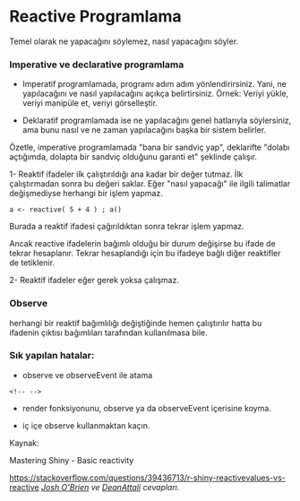 # Reactive Programlama

Temel olarak ne yapacağını söylemez, nasıl yapacağını söyler.

### **Imperative ve declarative programlama**

-   Imperatif programlamada, programı adım adım yönlendirirsiniz. Yani, ne yapılacağını ve nasıl yapılacağını açıkça belirtirsiniz. Örnek: Veriyi yükle, veriyi manipüle et, veriyi görselleştir.

-   Deklaratif programlamada ise ne yapılacağını genel hatlarıyla söylersiniz, ama bunu nasıl ve ne zaman yapılacağını başka bir sistem belirler.

Özetle, imperative programlamada "bana bir sandviç yap", deklarifte "dolabı açtığımda, dolapta bir sandviç olduğunu garanti et" şeklinde çalışır.

1- Reaktif ifadeler ilk çalıştırıldığı ana kadar bir değer tutmaz. İlk çalıştırmadan sonra bu değeri saklar. Eğer "nasıl yapacağı" ile ilgili talimatlar değişmediyse herhangi bir işlem yapmaz.

`a <- reactive( 5 + 4 ) ; a()`

Burada a reaktif ifadesi çağırıldıktan sonra tekrar işlem yapmaz.

Ancak reactive ifadelerin bağımlı olduğu bir durum değişirse bu ifade de tekrar hesaplanır. Tekrar hesaplandığı için bu ifadeye bağlı diğer reaktifler de tetiklenir.

2- Reaktif ifadeler eğer gerek yoksa çalışmaz.

### Observe

herhangi bir reaktif bağımlılığı değiştiğinde hemen çalıştırılır hatta bu ifadenin çıktısı bağımlıları tarafından kullanılmasa bile.

### Sık yapılan hatalar:

-   observe ve observeEvent ile atama

```{=html}
<!-- -->
```
-   render fonksiyonunu, observe ya da observeEvent içerisine koyma.

-   iç içe observe kullanmaktan kaçın.

Kaynak:

Mastering Shiny - Basic reactivity

<https://stackoverflow.com/questions/39436713/r-shiny-reactivevalues-vs-reactive> [*Josh O'Brien*](https://stackoverflow.com/users/980833/josh-obrien) *ve [DeanAttali](https://stackoverflow.com/users/3943160/deanattali) cevapları.*

